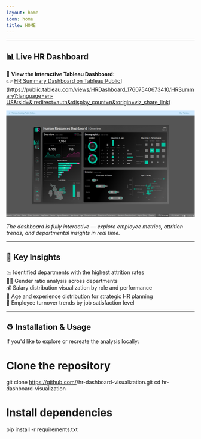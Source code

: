 ```yaml
---
layout: home
icon: home
title: HOME
---
```


---

## 📊 Live HR Dashboard

🔗 **View the Interactive Tableau Dashboard:**  
👉 [HR Summary Dashboard on Tableau Public](https://public.tableau.com/views/HRDashboard_17607540673410/HRSummary?:language=en-US&:sid=&:redirect=auth&:display_count=n&:origin=viz_share_link)](https://public.tableau.com/views/HRDashboard_17607540673410/HRSummary?:language=en-US&:sid=&:redirect=auth&:display_count=n&:origin=viz_share_link)

<p align="center">
  <img src="dashboard.png" alt="HR Dashboard Screenshot" width="700">
</p>



*The dashboard is fully interactive — explore employee metrics, attrition trends, and departmental insights in real time.*

---

## 🧠 Key Insights

📉 Identified departments with the highest attrition rates  
👩‍💼 Gender ratio analysis across departments  
💰 Salary distribution visualization by role and performance  
📅 Age and experience distribution for strategic HR planning  
🔁 Employee turnover trends by job satisfaction level  

---

## ⚙️ Installation & Usage

If you'd like to explore or recreate the analysis locally:

# Clone the repository
git clone https://github.com/<your-username>/hr-dashboard-visualization.git
cd hr-dashboard-visualization

# Install dependencies
pip install -r requirements.txt
